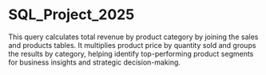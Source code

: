 # SQL_Project_2025
This query calculates total revenue by product category by joining the sales and products tables. It multiplies product price by quantity sold and groups the results by category, helping identify top-performing product segments for business insights and strategic decision-making.
